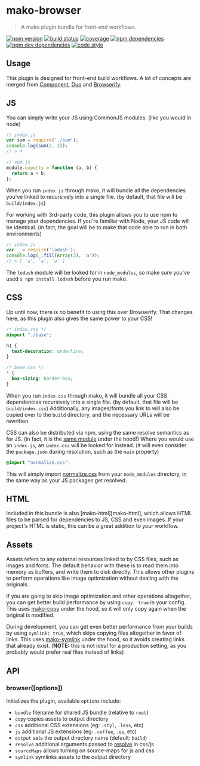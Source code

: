 # mako-browser

> A mako plugin bundle for front-end workflows.

[![npm version](https://img.shields.io/npm/v/mako-browser.svg)](https://www.npmjs.com/package/mako-browser)
[![build status](https://img.shields.io/travis/makojs/browser.svg)](https://travis-ci.org/makojs/browser)
[![coverage](https://img.shields.io/coveralls/makojs/browser.svg)](https://coveralls.io/github/makojs/browser)
[![npm dependencies](https://img.shields.io/david/makojs/browser.svg)](https://david-dm.org/makojs/browser)
[![npm dev dependencies](https://img.shields.io/david/dev/makojs/browser.svg)](https://david-dm.org/makojs/browser#info=devDependencies)
[![code style](https://img.shields.io/badge/code%20style-standard-brightgreen.svg)](http://standardjs.com/)

## Usage

This plugin is designed for front-end build workflows. A lot of concepts are
merged from [Component][component], [Duo][duo] and [Browserify][browserify].

## JS

You can simply write your JS using CommonJS modules. (like you would in node)

```js
// index.js
var sum = require('./sum');
console.log(sum(2, 2));
// > 4

// sum.js
module.exports = function (a, b) {
  return a + b;
};
```

When you run `index.js` through mako, it will bundle all the dependencies you've
linked to recursively into a single file. (by default, that file will be
`build/index.js`)

For working with 3rd-party code, this plugin allows you to use npm to manage
your dependencies. If you're familiar with Node, your JS code will be identical.
(in fact, the goal will be to make that code able to run in both environments)

```js
// index.js
var _ = require('lodash');
console.log(_.fill(Array(3), 'a'));
// > [ 'a', 'a', 'a' ]
```

The `lodash` module will be looked for in `node_modules`, so make sure you've
used `$ npm install lodash` before you run mako.

## CSS

Up until now, there is no benefit to using this over Browserify. That changes
here, as this plugin also gives the same power to your CSS!

```css
/* index.css */
@import "./base";

h1 {
  text-decoration: underline;
}

/* base.css */
* {
  box-sizing: border-box;
}
```

When you run `index.css` through mako, it will bundle all your CSS dependencies
recursively into a single file. (by default, that file will be
`build/index.css`) Additionally, any images/fonts you link to will also be
copied over to the `build` directory, and the necessary URLs will be rewritten.

CSS can also be distributed via npm, using the same resolve semantics as for JS.
(in fact, it is the [same module][resolve] under the hood!) Where you would use
an `index.js`, an `index.css` will be looked for instead. (it will even consider
the `package.json` during resolution, such as the `main` property)

```css
@import "normalize.css";
```

This will simply import
[normalize.css](https://github.com/necolas/normalize.css) from your
`node_modules` directory, in the same way as your JS packages get resolved.

## HTML

Included in this bundle is also [mako-html][mako-html], which allows HTML files
to be parsed for dependencies to JS, CSS and even images. If your project's HTML
is static, this can be a great addition to your workflow.

## Assets

Assets refers to any external resources linked to by CSS files, such as images
and fonts. The default behavior with these is to read them into memory as
buffers, and write them to disk directly. This allows other plugins to perform
operations like image optimization without dealing with the originals.

If you are going to skip image optimization and other operations altogether, you
can get better build performance by using `copy: true` in your config. This uses
[mako-copy][mako-copy] under the hood, so it will only copy again when the
original is modified.

During development, you can get even better performance from your builds by
using `symlink: true`, which skips copying files altogether in favor of links.
This uses [mako-symlink][mako-symlink] under the hood, so it avoids creating
links that already exist. (**NOTE:** this is not ideal for a production setting,
as you probably would prefer real files instead of links)

## API

### browser([options])

Initializes the plugin, available `options` include:

 - `bundle` filename for shared JS bundle (relative to `root`)
 - `copy` copies assets to output directory
 - `css` additional CSS extensions (eg: `.styl`, `.less`, etc)
 - `js` additional JS extensions (eg: `.coffee`, `.es`, etc)
 - `output` sets the output directory name (default: `build`)
 - `resolve` additional arguments passed to [resolve][resolve] in css/js
 - `sourceMaps` allows turning on source-maps for js and css
 - `symlink` symlinks assets to the output directory


[component]: https://github.com/componentjs/component
[duo]: https://github.com/duojs/duo
[browserify]: https://browserify.org/
[resolve]: https://www.npmjs.com/package/resolve
[mako-copy]: https://github.com/makojs/copy
[mako-symlink]: https://github.com/makojs/symlink
